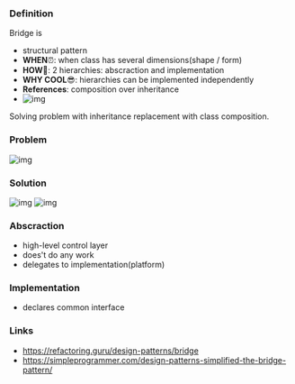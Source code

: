 ### Definition


Bridge is
- structural pattern
- **WHEN**⏰: when class has several dimensions(shape / form)
- **HOW**🤔: 2 hierarchies: abscraction and implementation
- **WHY COOL**😎: hierarchies can be implemented independently
- **References**: composition over inheritance
- ![img](https://refactoring.guru/images/patterns/content/bridge/bridge-2x.png)

Solving problem with inheritance replacement with class composition.

### Problem

![img](https://refactoring.guru/images/patterns/diagrams/bridge/problem-en-2x.png)

### Solution

![img](https://refactoring.guru/images/patterns/diagrams/bridge/solution-en-2x.png)
![img](https://refactoring.guru/images/patterns/diagrams/bridge/example-en-2x.png)

### Abscraction
- high-level control layer
- does't do any work
- delegates to implementation(platform)

### Implementation
- declares common interface

### Links
- https://refactoring.guru/design-patterns/bridge
- https://simpleprogrammer.com/design-patterns-simplified-the-bridge-pattern/
